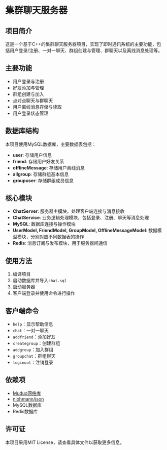 

# 集群聊天服务器

## 项目简介
这是一个基于C++的集群聊天服务器项目，实现了即时通讯系统的主要功能，包括用户登录/注册、一对一聊天、群组创建与管理、群聊天以及离线消息处理等。

## 主要功能
- 用户登录与注册
- 好友添加与管理
- 群组创建与加入
- 点对点聊天与群聊天
- 用户离线消息存储与读取
- 用户登录状态管理

## 数据库结构
本项目使用MySQL数据库，主要数据表包括：
- **user**: 存储用户信息
- **friend**: 存储用户好友关系
- **offlineMessage**: 存储用户离线消息
- **allgroup**: 存储群组基本信息
- **groupuser**: 存储群组成员信息

## 核心模块
- **ChatServer**: 服务器主模块，处理客户端连接与消息接收
- **ChatService**: 业务逻辑处理模块，包括登录、注册、聊天等消息处理
- **MySQL**: 数据库连接与操作模块
- **UserModel, FriendModel, GroupModel, OfflineMessageModel**: 数据模型模块，分别对应不同数据表的操作
- **Redis**: 消息订阅与发布模块，用于服务器间通信

## 使用方法
1. 编译项目
2. 启动数据库并导入`chat.sql`
3. 启动服务器
4. 客户端登录并使用命令进行操作

## 客户端命令
- `help`：显示帮助信息
- `chat`：一对一聊天
- `addfriend`：添加好友
- `creategroup`：创建群组
- `addgroup`：加入群组
- `groupchat`：群组聊天
- `loginout`：注销登录

## 依赖项
- [Muduo网络库](https://github.com/chenshuo/muduo)
- [nlohmann/json](https://github.com/nlohmann/json)
- MySQL数据库
- Redis数据库

## 许可证
本项目采用MIT License，请查看具体文件以获取更多信息。